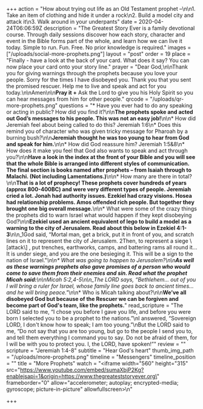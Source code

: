 +++
action = "How about trying out life as an Old Testament prophet –\n\n1. Take an item of clothing and hide it under a rock\n2. Build a model city and attack it\n3. Walk around in your underpants"
date = 2020-04-24T06:06:59Z
description = "The Greatest Story Ever is a family devotional course.  Through daily sessions discover how each story, character and event in the Bible forms part of the whole, and learn how we can live it today. Simple to run. Fun. Free. No prior knowledge is required."
images = ["/uploads/social-more-prophets.png"]
layout = "post"
order = 19
place = "Finally - have a look at the back of your card. What does it say? You can now place your card onto your story line."
prayer = "Dear God,\n\nThank you for giving warnings through the prophets because you love your people. Sorry for the times I have disobeyed you. Thank you that you sent the promised rescuer. Help me to live and speak and act for you today.\n\nAmen\n\n**Pray it +**   Ask the Lord to give you his Holy Spirit so you can hear messages from him for other people."
qrcode = "/uploads/qr-more-prophets.png"
questions = "* Have you ever had to do any speaking or acting in public? How did you find it?\n\n**The prophets spoke and acted out God’s messages to his people. This was not an easy job!**\n\n* How did Jeremiah feel about being called to do this? Jeremiah 1:6\n* Does this remind you of character who was given tricky message for Pharoah by a burning bush?\n\n**Jeremiah thought he was too young to hear from God and speak for him.**\n\n* How did God reassure him? Jeremiah 1:5&8\n* How does it make you feel that God also wants to speak and act through you?\n\n**Have a look in the index at the front of your Bible and you will see that the whole Bible is arranged into different styles of communication. The final section is books named after prophets – from Isaiah through to Malachi. (Not including Lamentations.)**\n\n* How many are there in total?\n\n**That is a lot of prophecy!   These prophets cover hundreds of years (approx 800-400BC) and were very different types of people. Jeremiah cried a lot. Jonah had authority issues. Ezekiel had crazy visions. Hosea had relationship problems. Amos offended rich people. But together they brought one big overall message.**\n\n* What were some of the crazy things the prophets did to warn Israel what would happen if they kept disobeying God?\n\n**Ezekiel used an ancient equivalent of lego to build a model as a warning to the city of Jerusalem.  Read about this below in Ezekiel 4:1-3**\n\n_1God said, “Mortal man, get a brick, put it in front of you, and scratch lines on it to represent the city of Jerusalem. 2Then, to represent a siege \\[attack\\] , put trenches, earthworks, camps, and battering rams all round it... It is under siege, and you are the one besieging it. This will be a sign to the nation of Israel.\"_\n\n* What was going to happen to Jerusalem?\n\n**As well as these warnings prophets also gave promises of a person who would come to save them from their enemies and sin. Read what the prophet Micah said:**\n\nMicah 5:2,4-5\n\n_The LORD says, “Bethlehem... out of you I will bring a ruler for Israel, whose family line goes back to ancient times... and he will bring peace.\"_\n\n* Who is Micah talking about?\n\n**We’ve all disobeyed God but because of the Rescuer we can be forgiven and become part of God's team, like the prophets.**"
read_scripture = "The LORD said to me, “I chose you before I gave you life, and before you were born I selected you to be a prophet to the nations.”\nI answered, “Sovereign LORD, I don't know how to speak; I am too young.”\nBut the LORD said to me, “Do not say that you are too young, but go to the people I send you to, and tell them everything I command you to say.  Do not be afraid of them, for I will be with you to protect you. I, the LORD, have spoken!”"
review = ""
scripture = "Jeremiah 1:4-8"
subtitle = "Hear God's heart"
thumb_img_path = "/uploads/more-prophets.png"
timeline = "Messengers"
timeline_position = ""
title = "More Prophets"
watch = "<iframe width=\"560\" height=\"315\" src=\"https://www.youtube.com/embed/sumaXbjP2Kg?enablejsapi=1&origin=https://www.thegreateststoryever.org\" frameborder=\"0\" allow=\"accelerometer; autoplay; encrypted-media; gyroscope; picture-in-picture\" allowfullscreen></iframe>\n"

+++
